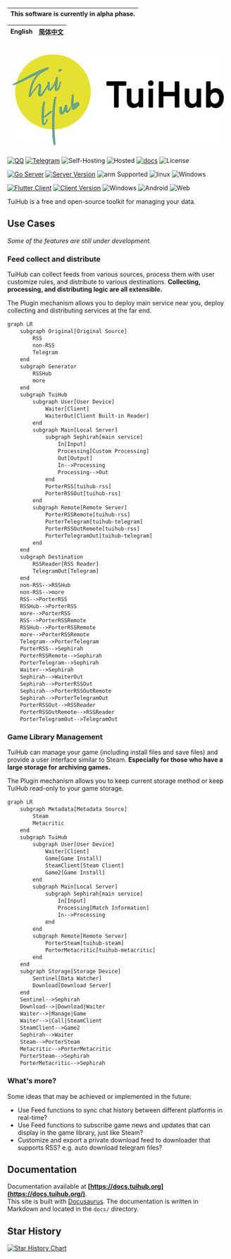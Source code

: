 | **This software is currently in alpha phase.**   |
|-----------------------------------------------------------------|

| English | [简体中文](README.zh-CN.md) |
|---------|-----------------------------|

<h1 align="center">
<picture>
  <source media="(prefers-color-scheme: dark)" srcset="static/img/main-dark.webp" width="480">
  <img alt="TuiHub" src="static/img/main.webp" width="480">
</picture>
</h1>

[![QQ](https://img.shields.io/badge/QQ-737582680-EB1923?logo=tencent-qq&logoColor=white)](https://qm.qq.com/cgi-bin/qm/qr?_wv=1027&k=lQezO1qvG0iGMi5PjhIlJo_mzCkXsNmV&group_code=737582680)
[![Telegram](https://img.shields.io/badge/Telegram-@TuiHub-2CA5E0.svg?logo=telegram&logoColor=white)](https://t.me/TuiHub)
![Self-Hosting](https://img.shields.io/badge/Self--Hosting-Preferred-green)
![Hosted](https://img.shields.io/badge/Hosted-For_Alpha_Test-yellow)
[![docs](https://github.com/tuihub/tuihub/actions/workflows/deploy.yml/badge.svg)](https://docs.tuihub.org/)
![License](https://img.shields.io/github/license/tuihub/tuihub)

[![Go Server](https://img.shields.io/badge/Go-Server-00ADD8.svg?logo=go&logoColor=white)](https://github.com/tuihub/librarian)
[![Server Version](https://img.shields.io/github/v/release/tuihub/librarian.svg?include_prereleases)](https://github.com/tuihub/librarian/releases/latest)
![arm Supported](https://img.shields.io/badge/arm-Supported-00ADD8?logo=arm&logoColor=white)
![linux](https://img.shields.io/badge/linux-FCC624?logo=linux&logoColor=black)
![Windows](https://img.shields.io/badge/Windows-0078D6?logo=windows&logoColor=white)

[![Flutter Client](https://img.shields.io/badge/Flutter-Client-02569B.svg?logo=flutter&logoColor=white)](https://github.com/tuihub/waiter)
[![Client Version](https://img.shields.io/github/v/release/tuihub/waiter.svg?include_prereleases)](https://github.com/tuihub/waiter/releases/latest)
![Windows](https://img.shields.io/badge/Windows-0078D6?logo=windows&logoColor=white)
![Android](https://img.shields.io/badge/Android-3DDC84?logo=android&logoColor=white)
![Web](https://img.shields.io/badge/Web-4285F4?logo=google-chrome&logoColor=white)

TuiHub is a free and open-source toolkit for managing your data.

## Use Cases

*Some of the features are still under development.*

### Feed collect and distribute

TuiHub can collect feeds from various sources,
process them with user customize rules,
and distribute to various destinations.
**Collecting, processing, and distributing logic are all extensible.**

The Plugin mechanism allows you to deploy main service near you,
deploy collecting and distributing services at the far end.

```mermaid
graph LR
    subgraph Original[Original Source]
        RSS
        non-RSS
        Telegram
    end
    subgraph Generator
        RSSHub
        more
    end
    subgraph TuiHub
        subgraph User[User Device]
            Waiter[Client]
            WaiterOut[Client Built-in Reader]
        end
        subgraph Main[Local Server]
            subgraph Sephirah[main service]
                In[Input]
                Processing[Custom Processing]
                Out[Output]
                In-->Processing
                Processing-->Out
            end
            PorterRSS[tuihub-rss]
            PorterRSSOut[tuihub-rss]
        end
        subgraph Remote[Remote Server]
            PorterRSSRemote[tuihub-rss]
            PorterTelegram[tuihub-telegram]
            PorterRSSOutRemote[tuihub-rss]
            PorterTelegramOut[tuihub-telegram]
        end
    end
    subgraph Destination 
        RSSReader[RSS Reader]
        TelegramOut[Telegram]
    end
    non-RSS-->RSSHub
    non-RSS-->more
    RSS-->PorterRSS
    RSSHub-->PorterRSS
    more-->PorterRSS
    RSS-->PorterRSSRemote
    RSSHub-->PorterRSSRemote
    more-->PorterRSSRemote
    Telegram-->PorterTelegram
    PorterRSS-->Sephirah
    PorterRSSRemote-->Sephirah
    PorterTelegram-->Sephirah
    Waiter-->Sephirah
    Sephirah-->WaiterOut
    Sephirah-->PorterRSSOut
    Sephirah-->PorterRSSOutRemote
    Sephirah-->PorterTelegramOut
    PorterRSSOut-->RSSReader
    PorterRSSOutRemote-->RSSReader
    PorterTelegramOut-->TelegramOut
```

### Game Library Management

TuiHub can manage your game (including install files and save files)
and provide a user interface similar to Steam.
**Especially for those who have a large storage for archiving games.**

The Plugin mechanism allows you to keep current storage method
or keep TuiHub read-only to your game storage.

```mermaid
graph LR
    subgraph Metadata[Metadata Source]
        Steam
        Metacritic
    end
    subgraph TuiHub
        subgraph User[User Device]
            Waiter[Client]
            Game[Game Install]
            SteamClient[Steam Client]
            Game2[Game Install]
        end
        subgraph Main[Local Server]
            subgraph Sephirah[main service]
                In[Input]
                Processing[Match Information]
                In-->Processing
            end
        end
        subgraph Remote[Remote Server]
            PorterSteam[tuihub-steam]
            PorterMetacritic[tuihub-metacritic]
        end
    end
    subgraph Storage[Storage Device]
        Sentinel[Data Watcher]
        Download[Download Server]
    end
    Sentinel-->Sephirah
    Download-->|Download|Waiter
    Waiter-->|Manage|Game
    Waiter-->|Call|SteamClient
    SteamClient-->Game2
    Sephirah-->Waiter
    Steam-->PorterSteam
    Metacritic-->PorterMetacritic
    PorterSteam-->Sephirah
    PorterMetacritic-->Sephirah
```

### What's more?

Some ideas that may be achieved or implemented in the future:

- Use Feed functions to sync chat history between different platforms in real-time?
- Use Feed functions to subscribe game news and updates that can display in the game library, just like Steam?
- Customize and export a private download feed to downloader that supports RSS? e.g. auto download telegram files?

## Documentation

Documentation available at **[https://docs.tuihub.org](https://docs.tuihub.org/)**.  
This site is built with [Docusaurus](https://docusaurus.io/).
The documentation is written in Markdown and located in the `docs/` directory.

## Star History

<a href="https://star-history.com/#tuihub/tuihub&tuihub/librarian&tuihub/waiter&tuihub/protos&Date">
 <picture>
   <source media="(prefers-color-scheme: dark)" srcset="https://api.star-history.com/svg?repos=tuihub/tuihub,tuihub/librarian,tuihub/waiter,tuihub/protos&type=Date&theme=dark" />
   <source media="(prefers-color-scheme: light)" srcset="https://api.star-history.com/svg?repos=tuihub/tuihub,tuihub/librarian,tuihub/waiter,tuihub/protos&type=Date" />
   <img alt="Star History Chart" src="https://api.star-history.com/svg?repos=tuihub/tuihub,tuihub/librarian,tuihub/waiter,tuihub/protos&type=Date" />
 </picture>
</a>
